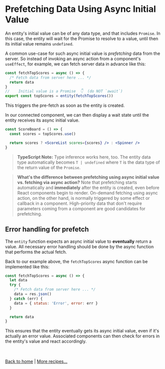 # Prefetching Data Using Async Initial Value

An entity's initial value can be of any data type, and that includes `Promise`. In this case, the entity will wait for the Promise to resolve to a value, until then its initial value remains `undefined`. 

A common use-case for such async initial value is _prefetching_ data from the server. So instead of invoking an async action from a component's `useEffect`, for example, we can fetch server data in advance like this:

```js
const fetchTopScores = async () => {
  /* Fetch data from server here ... */
  return data
}
//    Initial value is a Promise  👇  (do NOT `await`)
export const topScores = entity(fetchTopScores())
```
This triggers the pre-fetch as soon as the entity is created.

In our connected component, we can then display a wait state until the entity receives its async initial value.

```jsx
const ScoreBoard = () => {
  const scores = topScores.use()

  return scores ? <ScoreList scores={scores} /> : <Spinner />
}
```

> __TypeScript Note:__ Type inference works here, too. The entity data type automatically becomes `T | undefined` where `T` is the data type of the return value of the `Promise`.

> __What's the difference between prefetching using async initial value vs. fetching via async action?__ Note that prefetching starts automatically and __immediately__ after the entity is created, even before React components begin to render. On-demand fetching using async action, on the other hand, is normally triggered by some effect or callback in a component. High-priority data that don't require parameters coming from a component are good candidates for prefetching.

## Error handling for prefetch

The `entity` function expects an async initial value to __eventually__ return a value. All necessary error handling should be done by the async function that performs the actual fetch.

Back to our example above, the `fetchTopScores` async function can be implemented like this:

```js
const fetchTopScores = async () => {
  let data
  try {
    /* Fetch data from server here ... */
    data = res.json()
  } catch (err) {
    data = { status: 'Error', error: err }
  }

  return data
}
```
This ensures that the entity eventually gets its async initial value, even if it's actually an error value. Associated components can then check for errors in the entity's value and react accordingly.


<br /><br />
[Back to home](index.html) | [More recipes...](recipes.html)